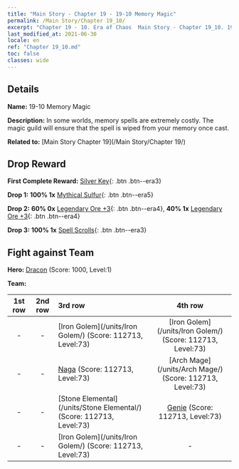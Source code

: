 ```yaml
---
title: "Main Story - Chapter 19 - 19-10 Memory Magic"
permalink: /Main Story/Chapter 19_10/
excerpt: "Chapter 19 - 10. Era of Chaos  Main Story - Chapter 19_10. 19-10 Memory Magic"
last_modified_at: 2021-06-30
locale: en
ref: "Chapter 19_10.md"
toc: false
classes: wide
---
```


## Details

 **Name:** 19-10 Memory Magic

 **Description:** In some worlds, memory spells are extremely costly. The magic guild will ensure that the spell is wiped from your memory once cast.

 **Related to:** [Main Story Chapter 19](/Main Story/Chapter 19/)

## Drop Reward

 **First Complete Reward:** [Silver Key](/Items/con_693/){: .btn .btn--era3}

 **Drop 1:** **100% 1x** [Mythical Sulfur](/Items/mat_64/){: .btn .btn--era5}

 **Drop 2:** **60% 0x** [Legendary Ore +3](/Items/mat_54/){: .btn .btn--era4}, **40% 1x** [Legendary Ore +3](/Items/mat_54/){: .btn .btn--era4}

 **Drop 3:** **100% 1x** [Spell Scrolls](/Items/con_694/){: .btn .btn--era3}


## Fight against Team
 **Hero:** [Dracon](/heroes/Dracon/) (Score: 1000, Level:1)

 **Team:**


  | 1st row | 2nd row | 3rd row | 4th row |
  |:----:|:----:|:----|:----:|
  | - | - | [Iron Golem](/units/Iron Golem/) (Score: 112713, Level:73)  | [Iron Golem](/units/Iron Golem/) (Score: 112713, Level:73)  |
  | - | - | [Naga](/units/Naga/) (Score: 112713, Level:73)  | [Arch Mage](/units/Arch Mage/) (Score: 112713, Level:73)  |
  | - | - | [Stone Elemental](/units/Stone Elemental/) (Score: 112713, Level:73)  | [Genie](/units/Genie/) (Score: 112713, Level:73)  |
  | - | - | [Iron Golem](/units/Iron Golem/) (Score: 112713, Level:73)  | - |



